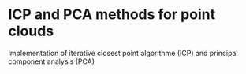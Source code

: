 # ICP and PCA methods for point clouds
Implementation of iterative closest point algorithme (ICP) and principal component analysis (PCA)
